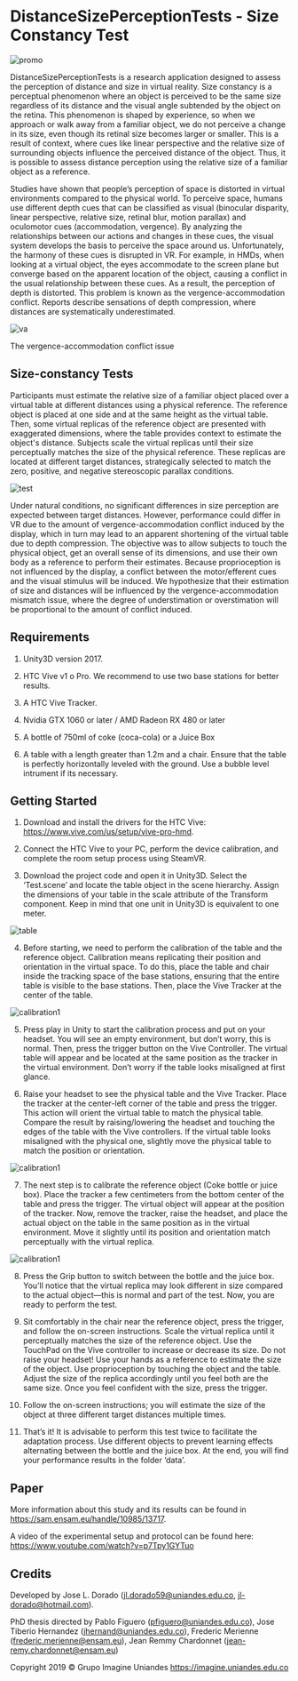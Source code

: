 # DistanceSizePerceptionTests - Size Constancy Test

![promo](imgs/0.png)

DistanceSizePerceptionTests is a research application designed to assess the perception of distance and size in virtual reality. Size constancy is a perceptual phenomenon where an object is perceived to be the same size regardless of its distance and the visual angle subtended by the object on the retina. This phenomenon is shaped by experience, so when we approach or walk away from a familiar object, we do not perceive a change in its size, even though its retinal size becomes larger or smaller. This is a result of context, where cues like linear perspective and the relative size of surrounding objects influence the perceived distance of the object. Thus, it is possible to assess distance perception using the relative size of a familiar object as a reference.

Studies have shown that people’s perception of space is distorted in virtual environments compared to the physical world. To perceive space, humans use different depth cues that can be classified as visual (binocular disparity, linear perspective, relative size, retinal blur, motion parallax) and oculomotor cues (accommodation, vergence). By analyzing the relationships between our actions and changes in these cues, the visual system develops the basis to perceive the space around us. Unfortunately, the harmony of these cues is disrupted in VR. For example, in HMDs, when looking at a virtual object, the eyes accommodate to the screen plane but converge based on the apparent location of the object, causing a conflict in the usual relationship between these cues. As a result, the perception of depth is distorted. This problem is known as the vergence-accommodation conflict. Reports describe sensations of depth compression, where distances are systematically underestimated.

![va](imgs/1.png)

The vergence-accommodation conflict issue

## Size-constancy Tests

Participants must estimate the relative size of a familiar object placed over a virtual table at different distances using a physical reference. The reference object is placed at one side and at the same height as the virtual table. Then, some virtual replicas of the reference object are presented with exaggerated dimensions, where the table provides context to estimate the object's distance. Subjects scale the virtual replicas until their size perceptually matches the size of the physical reference. These replicas are located at different target distances, strategically selected to match the zero, positive, and negative stereoscopic parallax conditions.

![test](imgs/2.png)

Under natural conditions, no significant differences in size perception are expected between target distances. However, performance could differ in VR due to the amount of vergence-accommodation conflict induced by the display, which in turn may lead to an apparent shortening of the virtual table due to depth compression. The objective was to allow subjects to touch the physical object, get an overall sense of its dimensions, and use their own body as a reference to perform their estimates. Because proprioception is not influenced by the display, a conflict between the motor/efferent cues and the visual stimulus will be induced. We hypothesize that their estimation of size and distances will be influenced by the vergence-accommodation mismatch issue, where the degree of understimation or overstimation will be proportional to the amount of conflict induced.

## Requirements

1. Unity3D version 2017.

2. HTC Vive v1 o Pro. We recommend to use two base stations for better results.

3. A HTC Vive Tracker. 

4. Nvidia GTX 1060 or later / AMD Radeon RX 480 or later

5. A bottle of 750ml of coke (coca-cola) or a Juice Box

6. A table with a length greater than 1.2m and a chair. Ensure that the table is perfectly horizontally leveled with the ground. Use a bubble level intrument if its necessary.

## Getting Started 

1. Download and install the drivers for the HTC Vive: https://www.vive.com/us/setup/vive-pro-hmd.

2. Connect the HTC Vive to your PC, perform the device calibration, and complete the room setup process using SteamVR.

3. Download the project code and open it in Unity3D. Select the ‘Test.scene’ and locate the table object in the scene hierarchy. Assign the dimensions of your table in the scale attribute of the Transform component. Keep in mind that one unit in Unity3D is equivalent to one meter.

![table](imgs/3.png)

4. Before starting, we need to perform the calibration of the table and the reference object. Calibration means replicating their position and orientation in the virtual space. To do this, place the table and chair inside the tracking space of the base stations, ensuring that the entire table is visible to the base stations. Then, place the Vive Tracker at the center of the table.

![calibration1](imgs/4.png)

5. Press play in Unity to start the calibration process and put on your headset. You will see an empty environment, but don’t worry, this is normal. Then, press the trigger button on the Vive Controller. The virtual table will appear and be located at the same position as the tracker in the virtual environment. Don’t worry if the table looks misaligned at first glance.

6. Raise your headset to see the physical table and the Vive Tracker. Place the tracker at the center-left corner of the table and press the trigger. This action will orient the virtual table to match the physical table. Compare the result by raising/lowering the headset and touching the edges of the table with the Vive controllers. If the virtual table looks misaligned with the physical one, slightly move the physical table to match the position or orientation.

![calibration1](imgs/5.png)

7. The next step is to calibrate the reference object (Coke bottle or juice box). Place the tracker a few centimeters from the bottom center of the table and press the trigger. The virtual object will appear at the position of the tracker. Now, remove the tracker, raise the headset, and place the actual object on the table in the same position as in the virtual environment. Move it slightly until its position and orientation match perceptually with the virtual replica.

![calibration1](imgs/6.png)

8. Press the Grip button to switch between the bottle and the juice box. You’ll notice that the virtual replica may look different in size compared to the actual object—this is normal and part of the test. Now, you are ready to perform the test.

9. Sit comfortably in the chair near the reference object, press the trigger, and follow the on-screen instructions. Scale the virtual replica until it perceptually matches the size of the reference object. Use the TouchPad on the Vive controller to increase or decrease its size. Do not raise your headset! Use your hands as a reference to estimate the size of the object. Use proprioception by touching the object and the table. Adjust the size of the replica accordingly until you feel both are the same size. Once you feel confident with the size, press the trigger.

10. Follow the on-screen instructions; you will estimate the size of the object at three different target distances multiple times.

11. That’s it! It is advisable to perform this test twice to facilitate the adaptation process. Use different objects to prevent learning effects alternating between the bottle and the juice box. At the end, you will find your performance results in the folder ‘data’. 

## Paper

More information about this study and its results can be found in https://sam.ensam.eu/handle/10985/13717. 

A video of the experimental setup and protocol can be found here: https://www.youtube.com/watch?v=p7Tpy1GYTuo

## Credits

Developed by Jose L. Dorado (jl.dorado59@uniandes.edu.co,  jl-dorado@hotmail.com). 

PhD thesis directed by Pablo Figuero (pfiguero@uniandes.edu.co), Jose Tiberio Hernandez (jhernand@uniandes.edu.co), Frederic Merienne (frederic.merienne@ensam.eu), Jean Remmy Chardonnet (jean-remy.chardonnet@ensam.eu)

Copyright 2019 © Grupo Imagine Uniandes
https://imagine.uniandes.edu.co